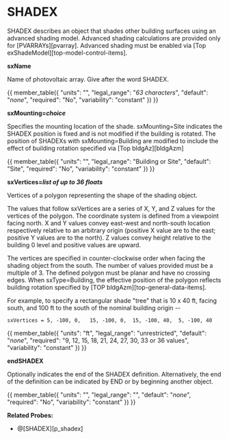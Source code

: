 # SHADEX

SHADEX describes an object that shades other building surfaces using an advanced shading model.  Advanced shading calculations are provided only for [PVARRAYs][pvarray]. Advanced shading must be enabled via [Top exShadeModel][top-model-control-items].

**sxName**

Name of photovoltaic array. Give after the word SHADEX.

{{
  member_table({
    "units": "",
    "legal_range": "*63 characters*", 
    "default": "*none*",
    "required": "No",
    "variability": "constant" 
  })
}}

**sxMounting=*choice***

Specifies the mounting location of the shade.  sxMounting=Site indicates the SHADEX position is fixed and is not modified if the building is rotated.  The position of SHADEXs with sxMounting=Building are modified to include the effect of building rotation specified via [Top bldgAz][bldgAzm]

{{
  member_table({
    "units": "",
    "legal_range": "Building or Site", 
    "default": "Site",
    "required": "No",
    "variability": "constant" 
  })
}}

**sxVertices=*list of up to 36 floats***

Vertices of a polygon representing the shape of the shading object.

The values that follow sxVertices are a series of X, Y, and Z values for the vertices of the polygon. The coordinate system is defined from a viewpoint facing north.  X and Y values convey east-west and north-south location respectively relative to an arbitrary origin (positive X value are to the east; positive Y values are to the north).  Z values convey height relative to the building 0 level and positive values are upward.

The vertices are specified in counter-clockwise order when facing the shading object from the south.  The number of values provided must be a multiple of 3.  The defined polygon must be planar and have no crossing edges.  When sxType=Building, the effective position of the polygon reflects building rotation specified by [TOP bldgAzm][top-general-data-items].

For example, to specify a rectangular shade "tree" that is 10 x 40 ft, facing south, and 100 ft to the south of the nominal building origin --

    sxVertices = 5, -100, 0,   15, -100, 0,  15, -100, 40,  5, -100, 40

{{
  member_table({
    "units": "ft",
    "legal_range": "unrestricted", 
    "default": "*none*",
    "required": "9, 12, 15, 18, 21, 24, 27, 30, 33 or 36 values",
    "variability": "constant" 
  })
}}

**endSHADEX**

Optionally indicates the end of the SHADEX definition. Alternatively, the end of the definition can be indicated by END or by beginning another object.

{{
  member_table({
    "units": "",
    "legal_range": "", 
    "default": "*none*",
    "required": "No",
    "variability": "constant" 
  })
}}

**Related Probes:**

- @[SHADEX][p_shadex]
